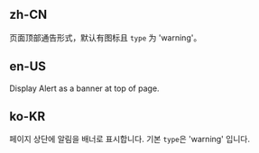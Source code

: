 ## zh-CN

页面顶部通告形式，默认有图标且 `type` 为 'warning'。

## en-US

Display Alert as a banner at top of page.

## ko-KR

페이지 상단에 알림을 배너로 표시합니다. 기본 `type`은 'warning' 입니다.
